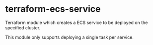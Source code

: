# terraform-ecs-service

Terraform module which creates a ECS service to be deployed on the specified cluster. 

This module only supports deploying a single task per service.